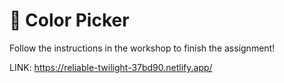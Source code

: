 # 🎨 Color Picker

Follow the instructions in the workshop to finish the assignment!


LINK: https://reliable-twilight-37bd90.netlify.app/
